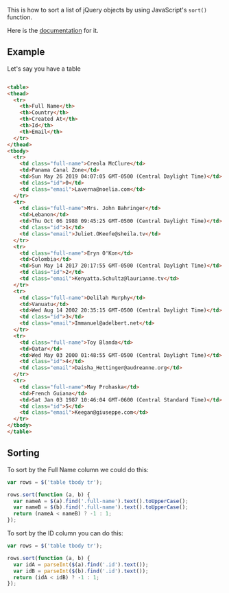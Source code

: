 This is how to sort a list of jQuery objects by using JavaScript's ```sort()``` function.

Here is the [documentation](https://developer.mozilla.org/en-US/docs/Web/JavaScript/Reference/Global_Objects/Array/sort) for it.

## Example

Let's say you have a table

```html

<table>
<thead>
  <tr>
    <th>Full Name</th>
    <th>Country</th>
    <th>Created At</th>
    <th>Id</th>
    <th>Email</th>
  </tr>
</thead>
<tbody>
  <tr>
    <td class="full-name">Creola McClure</td>
    <td>Panama Canal Zone</td>
    <td>Sun May 26 2019 04:07:05 GMT-0500 (Central Daylight Time)</td>
    <td class="id">0</td>
    <td class="email">Laverna@noelia.com</td>
  </tr>
  <tr>
    <td class="full-name">Mrs. John Bahringer</td>
    <td>Lebanon</td>
    <td>Thu Oct 06 1988 09:45:25 GMT-0500 (Central Daylight Time)</td>
    <td class="id">1</td>
    <td class="email">Juliet.OKeefe@sheila.tv</td>
  </tr>
  <tr>
    <td class="full-name">Eryn O'Kon</td>
    <td>Colombia</td>
    <td>Sun May 14 2017 20:17:55 GMT-0500 (Central Daylight Time)</td>
    <td class="id">2</td>
    <td class="email">Kenyatta.Schultz@laurianne.tv</td>
  </tr>
  <tr>
    <td class="full-name">Delilah Murphy</td>
    <td>Vanuatu</td>
    <td>Wed Aug 14 2002 20:35:15 GMT-0500 (Central Daylight Time)</td>
    <td class="id">3</td>
    <td class="email">Immanuel@adelbert.net</td>
  </tr>
  <tr>
    <td class="full-name">Toy Blanda</td>
    <td>Qatar</td>
    <td>Wed May 03 2000 01:48:55 GMT-0500 (Central Daylight Time)</td>
    <td class="id">4</td>
    <td class="email">Daisha_Hettinger@audreanne.org</td>
  </tr>
  <tr>
    <td class="full-name">May Prohaska</td>
    <td>French Guiana</td>
    <td>Sat Jan 03 1987 10:46:04 GMT-0600 (Central Standard Time)</td>
    <td class="id">5</td>
    <td class="email">Keegan@giuseppe.com</td>
  </tr>
</tbody>
</table>

```


## Sorting


To sort by the Full Name column we could do this:

```js
var rows = $('table tbody tr');

rows.sort(function (a, b) {
  var nameA = $(a).find('.full-name').text().toUpperCase();
  var nameB = $(b).find('.full-name').text().toUpperCase();
  return (nameA < nameB) ? -1 : 1;
});
```

To sort by the ID column you can do this:

```js
var rows = $('table tbody tr');

rows.sort(function (a, b) {
  var idA = parseInt($(a).find('.id').text());
  var idB = parseInt($(b).find('.id').text());
  return (idA < idB) ? -1 : 1;
});
```

